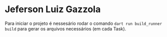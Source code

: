 # Jeferson Luiz Gazzola

Para iniciar o projeto é nessesário rodar o comando `dart run build_runner build` para gerar os arquivos necessários (em cada Task).
